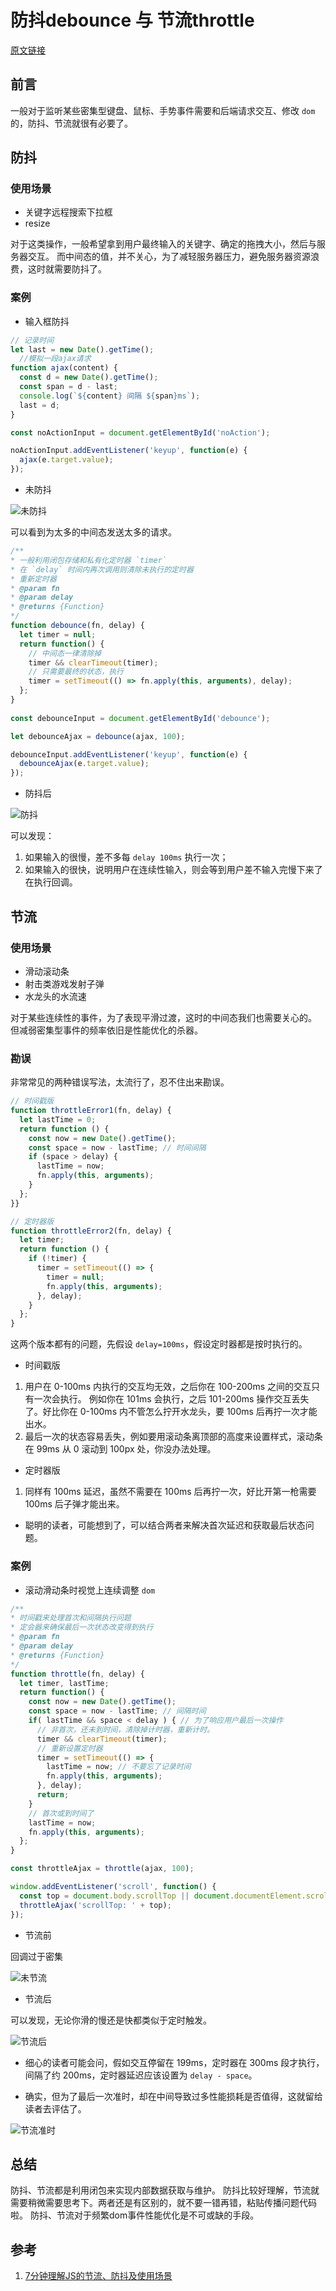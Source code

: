 # 防抖debounce 与 节流throttle
[原文链接](https://github.com/Godiswill/blog/issues/12)

## 前言

一般对于监听某些密集型键盘、鼠标、手势事件需要和后端请求交互、修改 `dom` 的，防抖、节流就很有必要了。

## 防抖

### 使用场景
- 关键字远程搜索下拉框
- resize

对于这类操作，一般希望拿到用户最终输入的关键字、确定的拖拽大小，然后与服务器交互。
而中间态的值，并不关心，为了减轻服务器压力，避免服务器资源浪费，这时就需要防抖了。

### 案例
- 输入框防抖

```javascript
// 记录时间
let last = new Date().getTime();
  //模拟一段ajax请求
function ajax(content) {
  const d = new Date().getTime();
  const span = d - last;
  console.log(`${content} 间隔 ${span}ms`);
  last = d;
}

const noActionInput = document.getElementById('noAction');

noActionInput.addEventListener('keyup', function(e) {
  ajax(e.target.value);
});
```

- 未防抖

![未防抖](https://raw.githubusercontent.com/Godiswill/blog/master/04前端性能优化/noDebounce.jpg)

可以看到为太多的中间态发送太多的请求。

```javascript
/**
* 一般利用闭包存储和私有化定时器 `timer`
* 在 `delay` 时间内再次调用则清除未执行的定时器
* 重新定时器
* @param fn
* @param delay
* @returns {Function}
*/
function debounce(fn, delay) {
  let timer = null;
  return function() {
    // 中间态一律清除掉
    timer && clearTimeout(timer);
    // 只需要最终的状态，执行
    timer = setTimeout(() => fn.apply(this, arguments), delay);
  };
}
    
const debounceInput = document.getElementById('debounce');

let debounceAjax = debounce(ajax, 100);

debounceInput.addEventListener('keyup', function(e) {
  debounceAjax(e.target.value);
});
```

- 防抖后

![防抖](https://raw.githubusercontent.com/Godiswill/blog/master/04前端性能优化/debounce.jpg)

可以发现：
1. 如果输入的很慢，差不多每 `delay 100ms` 执行一次；
1. 如果输入的很快，说明用户在连续性输入，则会等到用户差不输入完慢下来了在执行回调。

## 节流
### 使用场景

- 滑动滚动条
- 射击类游戏发射子弹
- 水龙头的水流速

对于某些连续性的事件，为了表现平滑过渡，这时的中间态我们也需要关心的。
但减弱密集型事件的频率依旧是性能优化的杀器。

### 勘误

非常常见的两种错误写法，太流行了，忍不住出来勘误。

```javascript
// 时间戳版
function throttleError1(fn, delay) {
  let lastTime = 0;
  return function () {
    const now = new Date().getTime();
    const space = now - lastTime; // 时间间隔
    if (space > delay) {
      lastTime = now;
      fn.apply(this, arguments);
    }
  };
}}

// 定时器版
function throttleError2(fn, delay) {
  let timer;
  return function () {
    if (!timer) {
      timer = setTimeout(() => {
        timer = null;
        fn.apply(this, arguments);
      }, delay);
    }
  };
}
```
这两个版本都有的问题，先假设 `delay=100ms`，假设定时器都是按时执行的。
- 时间戳版
1. 用户在 0-100ms 内执行的交互均无效，之后你在 100-200ms 之间的交互只有一次会执行。
例如你在 101ms 会执行，之后 101-200ms 操作交互丢失了。好比你在 0-100ms 内不管怎么拧开水龙头，要 100ms 后再拧一次才能出水。
1. 最后一次的状态容易丢失，例如要用滚动条离顶部的高度来设置样式，滚动条在 99ms 从 0 滚动到 100px 处，你没办法处理。

- 定时器版
1. 同样有 100ms 延迟，虽然不需要在 100ms 后再拧一次，好比开第一枪需要 100ms 后子弹才能出来。

- 聪明的读者，可能想到了，可以结合两者来解决首次延迟和获取最后状态问题。
### 案例

- 滚动滑动条时视觉上连续调整 `dom`

```javascript
/**
* 时间戳来处理首次和间隔执行问题
* 定会器来确保最后一次状态改变得到执行
* @param fn
* @param delay
* @returns {Function}
*/
function throttle(fn, delay) {
  let timer, lastTime;
  return function() {
    const now = new Date().getTime();
    const space = now - lastTime; // 间隔时间
    if( lastTime && space < delay ) { // 为了响应用户最后一次操作
      // 非首次，还未到时间，清除掉计时器，重新计时。
      timer && clearTimeout(timer);
      // 重新设置定时器
      timer = setTimeout(() => {
        lastTime = now; // 不要忘了记录时间
        fn.apply(this, arguments);
      }, delay);
      return;
    }
    // 首次或到时间了
    lastTime = now;
    fn.apply(this, arguments);
  };
}

const throttleAjax = throttle(ajax, 100);

window.addEventListener('scroll', function() {
  const top = document.body.scrollTop || document.documentElement.scrollTop;
  throttleAjax('scrollTop: ' + top);
});
```
- 节流前

回调过于密集

![未节流](https://raw.githubusercontent.com/Godiswill/blog/master/04前端性能优化/noThrottle.jpg)

- 节流后

可以发现，无论你滑的慢还是快都类似于定时触发。

![节流后](https://raw.githubusercontent.com/Godiswill/blog/master/04前端性能优化/throttle.jpg)

- 细心的读者可能会问，假如交互停留在 199ms，定时器在 300ms 段才执行，间隔了约 200ms，定时器延迟应该设置为 `delay - space`。

- 确实，但为了最后一次准时，却在中间导致过多性能损耗是否值得，这就留给读者去评估了。

![节流准时](https://raw.githubusercontent.com/Godiswill/blog/master/04前端性能优化/throttle2.jpg)

## 总结

防抖、节流都是利用闭包来实现内部数据获取与维护。
防抖比较好理解，节流就需要稍微需要思考下。两者还是有区别的，就不要一错再错，粘贴传播问题代码啦。
防抖、节流对于频繁dom事件性能优化是不可或缺的手段。

## 参考

1. [7分钟理解JS的节流、防抖及使用场景](https://juejin.im/post/5b8de829f265da43623c4261)
